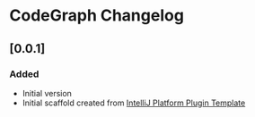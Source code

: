 <!-- Keep a Changelog guide -> https://keepachangelog.com -->

# CodeGraph Changelog

## [0.0.1]

### Added

- Initial version
- Initial scaffold created
  from [IntelliJ Platform Plugin Template](https://github.com/JetBrains/intellij-platform-plugin-template)
